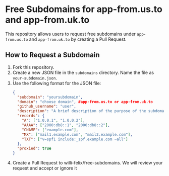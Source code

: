 # Free Subdomains for app-from.us.to and app-from.uk.to

This repository allows users to request free subdomains under `app-from.us.to` and `app-from.uk.to` by creating a Pull Request.

## How to Request a Subdomain

1. Fork this repository.
2. Create a new JSON file in the `subdomains` directory. Name the file as `your-subdomain.json`.
3. Use the following format for the JSON file:
   ```json
   {
     "subdomain": "yoursubdomain",
     "domain": "choose domain", #app-from.us.to or app-from.uk.to
     "github_username": "user",
     "description": "A brief description of the purpose of the subdomain",
     "records": {
       "A": ["1.0.0.1", "1.0.0.2"],
       "AAAA": ["2000:db8::1", "2000:db8::2"],
       "CNAME": ["example.com"],
       "MX": ["mail1.example.com", "mail2.example.com"],
       "TXT": ["v=spf1 include:_spf.example.com ~all"]
     },
     "proxied": true
   }
   ```
4. Create a Pull Request to willi-felix/free-subdomains. We will review your request and accept or ignore it
